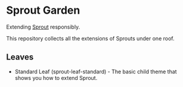 Sprout Garden
====
Extending [Sprout](http://github.com/bnpdesigngroup/sprout) responsibly.

This repository collects all the extensions of Sprouts under one roof.

Leaves
----
* Standard Leaf (sprout-leaf-standard) - The basic child theme that shows you how to extend Sprout.